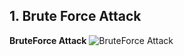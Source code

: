 ## 1. Brute Force Attack
**BruteForce Attack**
![BruteForce Attack](https://pimages.toolbox.com/wp-content/uploads/2022/05/10131245/Critical-Steps-of-a-Brute-Force-Attack.png)
